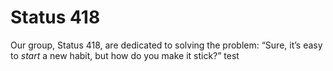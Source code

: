 # Status 418

Our group, Status 418, are dedicated to solving the problem: “Sure, it’s easy to _start_ a new habit, but how do you make it stick?”
test
